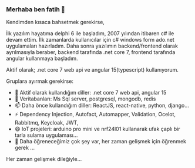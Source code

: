 ### Merhaba ben fatih 👋
Kendimden kısaca bahsetmek gerekirse, 

İlk yazılım hayatıma delphi 6 ile başladım, 2007 yılından itibaren c# ile devam ettim. İlk zamanlarda kullanıcılar için c# windows form ado.net uygulamaları hazırladım.
Daha sonra yazılımın backend/frontend olarak ayrılmasıyla beraber, backend tarafında .net core 7, frontend tarafında angular kullanmaya başladım.


Aktif olarak; .net core 7 web api ve angular 15(typescript) kullanıyorum.

Gruplara ayırmak gerekirse:

- 🔭 Aktif olarak kullandığım diller: .net core 7 web api, angular 15
- 💬 Veritabanları: Ms Sql server, postgresql, mongodb, redis
- 📫 Daha önce kullandığım diller: ReactJS, react-native, python, django...
- ⚡ Dependency Injection, Autofact, Automapper, Validation, Ocelot, Rabbitmq, Keycloak, JWT,
- 😄 IoT projeleri: arduino pro mini ve nrf24l01 kullanarak ufak çaplı bir tarla sulama uygulaması...
- 🤔 Daha öğreneceğimiz çok şey var, her zaman gelişmek için öğrenmek gerek ...

Her zaman gelişmek dileğiyle...

<!--
**fthmlymz/fthmlymz** is a ✨ _special_ ✨ repository because its `README.md` (this file) appears on your GitHub profile.

İlk yazılım hayatıma delphi 6 ile başladım, 2007 yılından itibaren c# ile devam ettim. İlk zamanlarda kullanıcılar için c# windows form ado.net uygulamaları hazırladım.
Daha sonra yazılımın backend/frontend olarak ayrılmasıyla beraber, backend tarafında .net core 7, frontend tarafında angular kullanmaya başladım.


Aktif olarak; .net core 7 web api ve angular 15(typescript) kullanıyorum.

Here are some ideas to get you started:

- 🔭 Aktif olarak kullandığım diller: .net core 7 web api, angular 15
- 💬 Veritabanları: Ms Sql server, postgresql, mongodb, redis
- 📫 Daha önce kullandığım diller: ReactJS, react-native, python, django...
- ⚡ Dependency Injection, Autofact, Automapper, Validation, Ocelot, Rabbitmq,
- 😄 IoT projeleri: autoino pro mini ve nrf24l01 kullanarak ufak çaplı bir tarla sulama uygulaması...
- 🤔 Daha öğreneceğimiz çok şey var, her zaman gelişmek için öğrenmek gerek ...
-->
